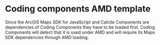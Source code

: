 # Coding components AMD template

Since the ArcGIS Maps SDK for JavaScript and Calcite Components are dependencies of Coding Components they have to be loaded first. Coding Components will detect that it is used under AMD and will require its Maps SDK dependencies through AMD loading.
